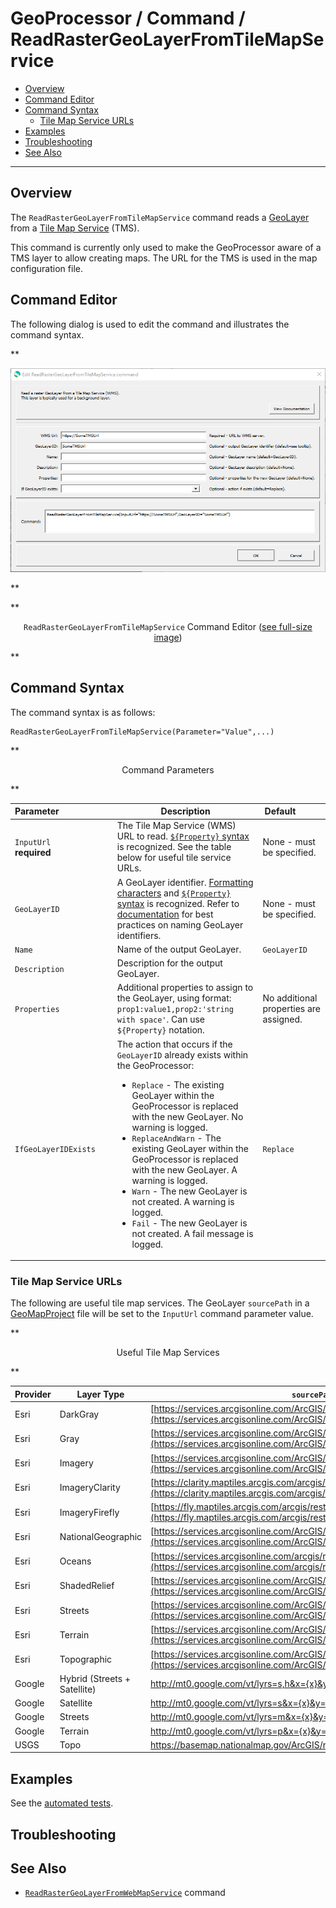 # GeoProcessor / Command / ReadRasterGeoLayerFromTileMapService #

* [Overview](#overview)
* [Command Editor](#command-editor)
* [Command Syntax](#command-syntax)
	+ [Tile Map Service URLs](#tile-map-service-urls)
* [Examples](#examples)
* [Troubleshooting](#troubleshooting)
* [See Also](#see-also)

-------------------------

## Overview ##

The `ReadRasterGeoLayerFromTileMapService` command reads a [GeoLayer](../../introduction/introduction.md#geolayer)
from a [Tile Map Service](https://en.wikipedia.org/wiki/Tile_Map_Service) (TMS).

This command is currently only used to make the GeoProcessor aware of a TMS layer to allow creating maps.
The URL for the TMS is used in the map configuration file.

## Command Editor ##

The following dialog is used to edit the command and illustrates the command syntax.

**<p style="text-align: center;">
![ReadRasterGeoLayerFromTileMapService](ReadRasterGeoLayerFromTileMapService.png)
</p>**

**<p style="text-align: center;">
`ReadRasterGeoLayerFromTileMapService` Command Editor (<a href="../ReadRasterGeoLayerFromTileMapService.png">see full-size image</a>)
</p>**

## Command Syntax ##

The command syntax is as follows:

```text
ReadRasterGeoLayerFromTileMapService(Parameter="Value",...)
```
**<p style="text-align: center;">
Command Parameters
</p>**

|**Parameter**&nbsp;&nbsp;&nbsp;&nbsp;&nbsp;&nbsp;&nbsp;&nbsp;&nbsp;&nbsp;&nbsp;&nbsp;&nbsp;&nbsp;&nbsp;&nbsp;&nbsp;&nbsp;&nbsp;&nbsp;&nbsp; | **Description** | **Default**&nbsp;&nbsp;&nbsp;&nbsp;&nbsp;&nbsp;&nbsp;&nbsp;&nbsp;&nbsp; |
| --------------|-----------------|----------------- |
| `InputUrl`<br>**required**| The Tile Map Service (WMS) URL to read. [`${Property}` syntax](../../introduction/introduction.md#geoprocessor-properties-property) is recognized.  See the table below for useful tile service URLs. | None - must be specified. |
| `GeoLayerID` | A GeoLayer identifier. [Formatting characters](../../introduction/introduction.md#geolayer-property-format-specifiers) and [`${Property}` syntax](../../introduction/introduction.md#geoprocessor-properties-property) is recognized. Refer to [documentation](../../best-practices/geolayer-identifiers.md) for best practices on naming GeoLayer identifiers.| None - must be specified. |
| `Name` | Name of the output GeoLayer. | `GeoLayerID` |
| `Description` | Description for the output GeoLayer. | |
| `Properties` | Additional properties to assign to the GeoLayer, using format: `prop1:value1,prop2:'string with space'`.  Can use `${Property}` notation.  | No additional properties are assigned. |
| `IfGeoLayerIDExists` | The action that occurs if the `GeoLayerID` already exists within the GeoProcessor:<ul><li>`Replace` - The existing GeoLayer within the GeoProcessor is replaced with the new GeoLayer. No warning is logged.</li><li>`ReplaceAndWarn` - The existing GeoLayer within the GeoProcessor is replaced with the new GeoLayer. A warning is logged.</li><li>`Warn` - The new GeoLayer is not created. A warning is logged.</li><li>`Fail` - The new GeoLayer is not created. A fail message is logged.</li></ul> | `Replace` | 

### Tile Map Service URLs ###

The following are useful tile map services.
The GeoLayer `sourcePath` in a [GeoMapProject]( ../../appendix-geomapproject/geomapproject.md)
file will be set to the `InputUrl` command parameter value.

**<p style="text-align: center;">
Useful Tile Map Services
</p>**

| **Provider** | **Layer Type** | **`sourcePath` URL (enabled links allow preview)** |
| -- | -- | -- |
| Esri | DarkGray | [https://services.arcgisonline.com/ArcGIS/rest/services/Canvas/World_Dark_Gray_Base/MapServer/tile/{z}/{y}/{x}](https://services.arcgisonline.com/ArcGIS/rest/services/Canvas/World_Dark_Gray_Base/MapServer/tile/{z}/{y}/{x}) |
| Esri | Gray | [https://services.arcgisonline.com/ArcGIS/rest/services/Canvas/World_Light_Gray_Base/MapServer/tile/{z}/{y}/{x}](https://services.arcgisonline.com/ArcGIS/rest/services/Canvas/World_Light_Gray_Base/MapServer/tile/{z}/{y}/{x}) |
| Esri | Imagery | [https://services.arcgisonline.com/ArcGIS/rest/services/World_Imagery/MapServer/tile/{z}/{y}/{x}](https://services.arcgisonline.com/ArcGIS/rest/services/World_Imagery/MapServer/tile/{z}/{y}/{x}) |
| Esri | ImageryClarity | [https://clarity.maptiles.arcgis.com/arcgis/rest/services/World_Imagery/MapServer/tile/{z}/{y}/{x}](https://clarity.maptiles.arcgis.com/arcgis/rest/services/World_Imagery/MapServer/tile/{z}/{y}/{x}) |
| Esri | ImageryFirefly | [https://fly.maptiles.arcgis.com/arcgis/rest/services/World_Imagery_Firefly/MapServer/tile/{z}/{y}/{x}](https://fly.maptiles.arcgis.com/arcgis/rest/services/World_Imagery_Firefly/MapServer/tile/{z}/{y}/{x}) |
| Esri | NationalGeographic | [https://services.arcgisonline.com/ArcGIS/rest/services/NatGeo_World_Map/MapServer/tile/{z}/{y}/{x}](https://services.arcgisonline.com/ArcGIS/rest/services/NatGeo_World_Map/MapServer/tile/{z}/{y}/{x}) |
| Esri | Oceans | [https://services.arcgisonline.com/arcgis/rest/services/Ocean/World_Ocean_Base/MapServer/tile/{z}/{y}/{x}](https://services.arcgisonline.com/arcgis/rest/services/Ocean/World_Ocean_Base/MapServer/tile/{z}/{y}/{x}) |
| Esri | ShadedRelief | [https://services.arcgisonline.com/ArcGIS/rest/services/World_Shaded_Relief/MapServer/tile/{z}/{y}/{x}](https://services.arcgisonline.com/ArcGIS/rest/services/World_Shaded_Relief/MapServer/tile/{z}/{y}/{x}) |
| Esri | Streets | [https://services.arcgisonline.com/ArcGIS/rest/services/World_Street_Map/MapServer/tile/{z}/{y}/{x}](https://services.arcgisonline.com/ArcGIS/rest/services/World_Street_Map/MapServer/tile/{z}/{y}/{x}) |
| Esri | Terrain | [https://services.arcgisonline.com/ArcGIS/rest/services/World_Terrain_Base/MapServer/tile/{z}/{y}/{x}](https://services.arcgisonline.com/ArcGIS/rest/services/World_Terrain_Base/MapServer/tile/{z}/{y}/{x}) |
| Esri | Topographic | [https://services.arcgisonline.com/ArcGIS/rest/services/World_Topo_Map/MapServer/tile/{z}/{y}/{x}](https://services.arcgisonline.com/ArcGIS/rest/services/World_Topo_Map/MapServer/tile/{z}/{y}/{x}]) |
| Google | Hybrid (Streets + Satellite)  | http://mt0.google.com/vt/lyrs=s,h&x={x}&y={y}&z={z} |
| Google | Satellite | http://mt0.google.com/vt/lyrs=s&x={x}&y={y}&z={z} |
| Google | Streets | http://mt0.google.com/vt/lyrs=m&x={x}&y={y}&z={z} |
| Google | Terrain | http://mt0.google.com/vt/lyrs=p&x={x}&y={y}&z={z} |
| USGS | Topo | https://basemap.nationalmap.gov/ArcGIS/rest/services/USGSTopo/MapServer/tile/{z}/{y}/{x} |

## Examples ##

See the [automated tests](https://github.com/OpenWaterFoundation/owf-app-geoprocessor-python-test/tree/master/test/commands/ReadRasterGeoLayerFromTileMapService).

## Troubleshooting ##

## See Also ##

* [`ReadRasterGeoLayerFromWebMapService`](../ReadRasterGeoLayerFromWebMapService/ReadRasterGeoLayerFromWebMapService.md) command

